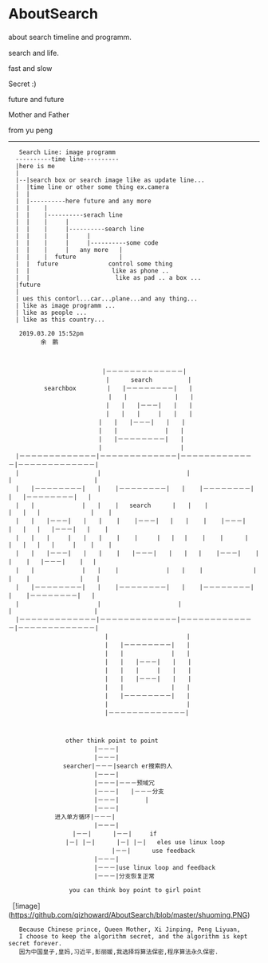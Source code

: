 # AboutSearch

about search timeline and programm.　　</br>

search and life.</br>

fast and slow </br>

Secret :) </br>

future and future </br>

Mother and Father </br>

from yu peng </br>
__________________________________________________________________

       Search Line: image programm
      ----------time line----------
      |here is me  
      |  
      |--|search box or search image like as update line...
      |  |time line or other some thing ex.camera
      |  |
      |  |----------here future and any more
      |  |    |
      |  |    |----------serach line
      |  |    |     |
      |  |    |     |----------search line
      |  |    |     |     |
      |  |    |     |     |----------some code
      |  |    |     |   any more   | 
      |  |    |  future            |
      |  |  future              control some thing
      |  |                       like as phone ..
      |  |                        like as pad .. a box ...
      |future                       
      | 
      | ues this contorl...car...plane...and any thing... 
      | like as image programm ...
      | like as people ...
      | like as this country...
              
       2019.03.20 15:52pm 
             余　鹏
       
       
       
                     　　　　　 |－－－－－－－－－－－－－| 
                            　　| 　　　search　　　　　　|
              searchbox       　|　　|－－－－－－－－|　　|
                                |　　|　　　　　　　　|　　|
                            　　|　　|　　|－－－|　　|　　|
                            　　|　　|　　|　　　|　　|　　|
      　　　　　　　　　　　　　　|　　|　　|－－－|　　|　　|
      　　　　　　　　　　　　　　|　　|　　　　　　　　|　　|
      　　　　　　　　　　　　　　|　　|－－－－－－－－|　　|
      　　　　　　　　　　　　　　| 　　　　　　　　　　　　 |
      |－－－－－－－－－－－－－|－－－－－－－－－－－－－|－－－－－－－－－－－－－|－－－－－－－－－－－－－|
      | 　　　      　　　　　　|                        |                        |                       | 
      |　　|－－－－－－－－|　　|    |－－－－－－－－|　　|    |－－－－－－－－|   |   |－－－－－－－－|   |
      |　　|　　　　　　　　|　　|    |   search      |　　|　  |              |   |   |              |    |
      |　　|　　|－－－|　　|　　|    |    |－－－|   |　　|    |    |－－－|   |   |   |   |－－－|   |    |
      |　　|　　|　　　|　　|　　|    |    |  　　|   | 　|    |    |      |   |   |   |   |     |    |    |
      |　　|　　|－－－|　　|　　|    |　　|－－－|　　|　　|   |    |－－－|    |  |    |   |－－－|    | 　|
      |　　|　　　　　　　　|　　|    |　　　　　　　　|　　|    |              |   |    |              |  　|
      |　　|－－－－－－－－|　　|    |－－－－－－－－|　　|    |－－－－－－－－|  |    |－－－－－－－－|   |     
      | 　　　　　　　　　　　　 |　　　　　　　　　　　　　|                        |                       |
      |－－－－－－－－－－－－－|－－－－－－－－－－－－－|－－－－－－－－－－－－－|－－－－－－－－－－－－－| 
                               | 　　　      　　　　　　|
                               |　　|－－－－－－－－|　　|
                               |　　|　　　　　　　　|　　|
                               |　　|　　|－－－|　　|　　|
                               |　　|　　|　　　|　　|　　|
                               |　　|　　|－－－|　　|　　|
                               |　　|　　　　　　　　|　　|
                               |　　|－－－－－－－－|　　|
                               | 　　　　　　　　　　　　 |
                               |－－－－－－－－－－－－－| 
       
                          
                          
                    other think point to point
                            |－－－|
                            |－－－|
           　　　　　searcher|－－－|search er搜索的人
                            |－－－|
                            |－－－|－－－预域冗
                            |－－－|　　|－－－分支
                            |－－－|　　    |
                            |－－－|
                 进入单方循环|－－－|
                            |－－－|
       　　　　　　　　　|－－|      |－－|     if
                    |－| |－|      |－| |－|   eles use linux loop
                 　　　　　　　　　 |－－|　　　 use feedback
                            |－－－|
                            |－－－|use linux loop and feedback
                            |－－－|分支恢复正常

                     you can think boy point to girl point
       
       
［!image］(https://github.com/qizhoward/AboutSearch/blob/master/shuoming.PNG)       
       
       
       
     
      
       
       Because Chinese prince, Queen Mother, Xi Jinping, Peng Liyuan, 
       I choose to keep the algorithm secret, and the algorithm is kept secret forever.
       因为中国皇子,皇妈,习近平,彭丽媛,我选择将算法保密,程序算法永久保密. 




